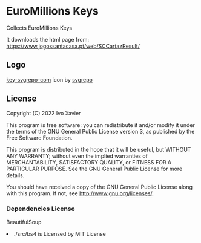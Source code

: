 # EuroMillions Keys

Collects EuroMillions Keys

It downloads the html page from: https://www.jogossantacasa.pt/web/SCCartazResult/

## Logo
<a target="_blank" href="https://www.svgrepo.com/svg/34405/key">key-svgrepo-com</a> icon by <a target="_blank" href="https://www.svgrepo.com/">svgrepo</a>

## License

Copyright (C) 2022  Ivo Xavier

This program is free software: you can redistribute it and/or modify it under the terms of the GNU General Public License version 3, as published
by the Free Software Foundation.

This program is distributed in the hope that it will be useful, but WITHOUT ANY WARRANTY; without even the implied warranties of MERCHANTABILITY, SATISFACTORY QUALITY, or FITNESS FOR A PARTICULAR PURPOSE.  See the GNU General Public License for more details.

You should have received a copy of the GNU General Public License along with this program.  If not, see <http://www.gnu.org/licenses/>.

### Dependencies License
<p>BeautifulSoup</p>
<li> 
./src/bs4 is Licensed by MIT License
</li>

